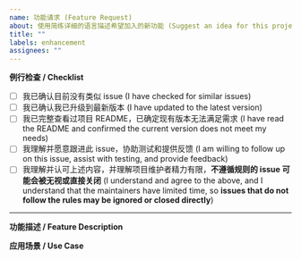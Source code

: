 ```yaml
---
name: 功能请求 (Feature Request)
about: 使用简练详细的语言描述希望加入的新功能 (Suggest an idea for this project)
title: ""
labels: enhancement
assignees: ""
---
```


**例行检查 / Checklist**
<!-- 方框内填 'x' / Put an 'x' in all the boxes that apply -->
- [ ] 我已确认目前没有类似 issue (I have checked for similar issues)
- [ ] 我已确认我已升级到最新版本 (I have updated to the latest version)
- [ ] 我已完整查看过项目 README，已确定现有版本无法满足需求 (I have read the README and confirmed the current version does not meet my needs)
- [ ] 我理解并愿意跟进此 issue，协助测试和提供反馈 (I am willing to follow up on this issue, assist with testing, and provide feedback)
- [ ] 我理解并认可上述内容，并理解项目维护者精力有限，**不遵循规则的 issue 可能会被无视或直接关闭** (I understand and agree to the above, and I understand that the maintainers have limited time, so **issues that do not follow the rules may be ignored or closed directly**)

---

**功能描述 / Feature Description**
<!-- 请清晰、简洁地描述你希望实现的功能。 / A clear and concise description of what you want to happen. -->


**应用场景 / Use Case**
<!-- 请描述该功能可以解决什么问题或在什么场景下使用。 / Please describe what problem this feature would solve or in what scenarios it would be used. -->
